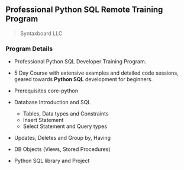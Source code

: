 ## Professional Python SQL Remote Training Program

> Syntaxboard LLC



### Program Details 

* Professional Python SQL Developer Training Program.

* 5 Day Course with extensive examples and detailed code sessions,
  geared towards **Python SQL** development for beginners.
  
* Prerequisites core-python

* Database Introduction and SQL
    * Tables, Data types and Constraints
    * Insert Statement
    * Select Statement and Query types

* Updates, Deletes and Group by, Having
* DB Objects (Views, Stored Procedures)
* Python SQL library and Project
